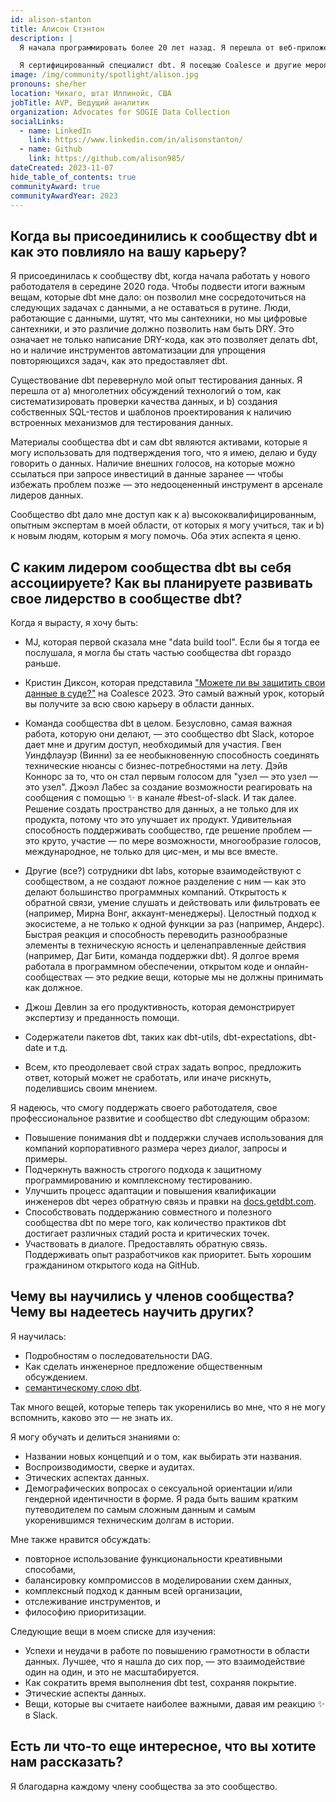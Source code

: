 ```yaml
---
id: alison-stanton
title: Алисон Стэнтон
description: |
  Я начала программировать более 20 лет назад. Я перешла от веб-приложений к трансформации данных и бизнес-аналитике, потому что это и сложно, и полезно. Большая часть моей карьеры была связана с инженерией в SaaS-компаниях. В последние несколько должностей меня привлекали для перехода крупных, устаревших компаний на современную платформу данных и новые подходы.

  Я сертифицированный специалист dbt. Я посещаю Coalesce и другие мероприятия dbt в виртуальном формате. Я активно участвую в <a href="https://www.getdbt.com/community/join-the-community" rel="noopener noreferrer" target="_blank">dbt Slack</a> и на репозиториях dbt-core, dbt-redshift и dbt-sqlserver. dbt Slack — это мое счастливое место, особенно канал #advice-for-dbt-power-users. Мне очень важна документация dbt и dbt doc.
image: /img/community/spotlight/alison.jpg
pronouns: she/her
location: Чикаго, штат Иллинойс, США
jobTitle: AVP, Ведущий аналитик
organization: Advocates for SOGIE Data Collection
socialLinks:
  - name: LinkedIn
    link: https://www.linkedin.com/in/alisonstanton/
  - name: Github
    link: https://github.com/alison985/
dateCreated: 2023-11-07
hide_table_of_contents: true
communityAward: true
communityAwardYear: 2023
---
```


## Когда вы присоединились к сообществу dbt и как это повлияло на вашу карьеру?

Я присоединилась к сообществу dbt, когда начала работать у нового работодателя в середине 2020 года. Чтобы подвести итоги важным вещам, которые dbt мне дало: он позволил мне сосредоточиться на следующих задачах с данными, а не оставаться в рутине. Люди, работающие с данными, шутят, что мы сантехники, но мы цифровые сантехники, и это различие должно позволить нам быть DRY. Это означает не только написание DRY-кода, как это позволяет делать dbt, но и наличие инструментов автоматизации для упрощения повторяющихся задач, как это предоставляет dbt.

Существование dbt перевернуло мой опыт тестирования данных. Я перешла от a) многолетних обсуждений технологий о том, как систематизировать проверки качества данных, и b) создания собственных SQL-тестов и шаблонов проектирования к наличию встроенных механизмов для тестирования данных.

Материалы сообщества dbt и сам dbt являются активами, которые я могу использовать для подтверждения того, что я имею, делаю и буду говорить о данных. Наличие внешних голосов, на которые можно ссылаться при запросе инвестиций в данные заранее — чтобы избежать проблем позже — это недооцененный инструмент в арсенале лидеров данных.

Сообщество dbt дало мне доступ как к a) высококвалифицированным, опытным экспертам в моей области, от которых я могу учиться, так и b) к новым людям, которым я могу помочь. Оба этих аспекта я ценю.

## С каким лидером сообщества dbt вы себя ассоциируете? Как вы планируете развивать свое лидерство в сообществе dbt?

Когда я вырасту, я хочу быть:

- MJ, которая первой сказала мне "data build tool". Если бы я тогда ее послушала, я могла бы стать частью сообщества dbt гораздо раньше.

- Кристин Диксон, которая представила <a href="https://www.youtube.com/watch?v=vD6IrGtxNAM" rel="noopener noreferrer" target="_blank">"Можете ли вы защитить свои данные в суде?"</a> на Coalesce 2023. Это самый важный урок, который вы получите за всю свою карьеру в области данных.

- Команда сообщества dbt в целом. Безусловно, самая важная работа, которую они делают, — это сообщество dbt Slack, которое дает мне и другим доступ, необходимый для участия. Гвен Уиндфлауэр (Винни) за ее необыкновенную способность соединять технические нюансы с бизнес-потребностями на лету. Дэйв Коннорс за то, что он стал первым голосом для "узел — это узел — это узел". Джоэл Лабес за создание возможности реагировать на сообщения с помощью :sparkles: в канале #best-of-slack. И так далее. Решение создать пространство для данных, а не только для их продукта, потому что это улучшает их продукт. Удивительная способность поддерживать сообщество, где решение проблем — это круто, участие — по мере возможности, многообразие голосов, международное, не только для цис-мен, и мы все вместе.

- Другие (все?) сотрудники dbt labs, которые взаимодействуют с сообществом, а не создают ложное разделение с ним — как это делают большинство программных компаний. Открытость к обратной связи, умение слушать и действовать или фильтровать ее (например, Мирна Вонг, аккаунт-менеджеры). Целостный подход к экосистеме, а не только к одной функции за раз (например, Андерс). Быстрая реакция и способность переводить разнообразные элементы в техническую ясность и целенаправленные действия (например, Даг Бити, команда поддержки dbt). Я долгое время работала в программном обеспечении, открытом коде и онлайн-сообществах — это редкие вещи, которые мы не должны принимать как должное.

- Джош Девлин за его продуктивность, которая демонстрирует экспертизу и преданность помощи.

- Содержатели пакетов dbt, таких как dbt-utils, dbt-expectations, dbt-date и т.д.

- Всем, кто преодолевает свой страх задать вопрос, предложить ответ, который может не сработать, или иначе рискнуть, поделившись своим мнением.

Я надеюсь, что смогу поддержать своего работодателя, свое профессиональное развитие и сообщество dbt следующим образом:

- Повышение понимания dbt и поддержки случаев использования для компаний корпоративного размера через диалог, запросы и примеры.
- Подчеркнуть важность строгого подхода к защитному программированию и комплексному тестированию.
- Улучшить процесс адаптации и повышения квалификации инженеров dbt через обратную связь и правки на <a href="/">docs.getdbt.com</a>.
- Способствовать поддержанию совместного и полезного сообщества dbt по мере того, как количество практиков dbt достигает различных стадий роста и критических точек.
- Участвовать в диалоге. Предоставлять обратную связь. Поддерживать опыт разработчиков как приоритет. Быть хорошим гражданином открытого кода на GitHub.

## Чему вы научились у членов сообщества? Чему вы надеетесь научить других?

Я научилась:

- Подробностям о последовательности DAG.
- Как сделать инженерное предложение общественным обсуждением.
- <a href="https://www.getdbt.com/product/semantic-layer" rel="noopener noreferrer" target="_blank">семантическому слою dbt</a>.

Так много вещей, которые теперь так укоренились во мне, что я не могу вспомнить, каково это — не знать их.

Я могу обучать и делиться знаниями о:

- Названии новых концепций и о том, как выбирать эти названия.
- Воспроизводимости, сверке и аудитах.
- Этических аспектах данных.
- Демографических вопросах о сексуальной ориентации и/или гендерной идентичности в форме. Я рада быть вашим кратким путеводителем по самым сложным данным и самым укоренившимся техническим долгам в истории.

Мне также нравится обсуждать:

- повторное использование функциональности креативными способами,
- балансировку компромиссов в моделировании схем данных,
- комплексный подход к данным всей организации,
- отслеживание инструментов, и
- философию приоритизации.

Следующие вещи в моем списке для изучения:

- Успехи и неудачи в работе по повышению грамотности в области данных. Лучшее, что я нашла до сих пор, — это взаимодействие один на один, и это не масштабируется.
- Как сократить время выполнения dbt test, сохраняя покрытие.
- Этические аспекты данных.
- Вещи, которые вы считаете наиболее важными, давая им реакцию :sparkles: в Slack.

## Есть ли что-то еще интересное, что вы хотите нам рассказать?

Я благодарна каждому члену сообщества за это сообщество.